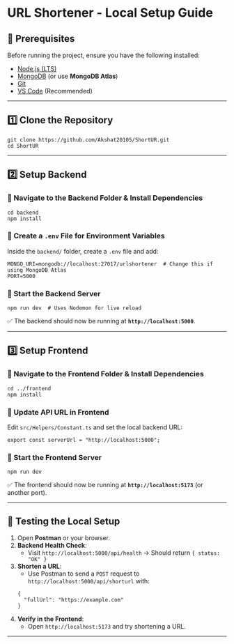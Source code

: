 # URL Shortener - Local Setup Guide

## 📌 Prerequisites
Before running the project, ensure you have the following installed:
- [Node.js (LTS)](https://nodejs.org/en/download/)
- [MongoDB](https://www.mongodb.com/try/download/community) (or use **MongoDB Atlas**)
- [Git](https://git-scm.com/downloads)
- [VS Code](https://code.visualstudio.com/) (Recommended)

---

## 1️⃣ Clone the Repository
```
git clone https://github.com/Akshat20105/ShortUR.git
cd ShortUR
```

---

## 2️⃣ Setup Backend
### 🔹 Navigate to the Backend Folder & Install Dependencies
```
cd backend
npm install
```
### 🔹 Create a `.env` File for Environment Variables
Inside the `backend/` folder, create a `.env` file and add:
```
MONGO_URI=mongodb://localhost:27017/urlshortener  # Change this if using MongoDB Atlas
PORT=5000
```
### 🔹 Start the Backend Server
```
npm run dev  # Uses Nodemon for live reload
```
✅ The backend should now be running at **`http://localhost:5000`**.

---

## 3️⃣ Setup Frontend
### 🔹 Navigate to the Frontend Folder & Install Dependencies
```
cd ../frontend
npm install
```
### 🔹 Update API URL in Frontend
Edit `src/Helpers/Constant.ts` and set the local backend URL:
```
export const serverUrl = "http://localhost:5000"; 
```
### 🔹 Start the Frontend Server
```
npm run dev
```
✅ The frontend should now be running at **`http://localhost:5173`** (or another port).

---

## 🎯 Testing the Local Setup
1. Open **Postman** or your browser.
2. **Backend Health Check**:
   - Visit `http://localhost:5000/api/health` → Should return `{ status: "OK" }`
3. **Shorten a URL**:
   - Use Postman to send a `POST` request to `http://localhost:5000/api/shorturl` with:
   ```
   {
     "fullUrl": "https://example.com"
   }
   ```
4. **Verify in the Frontend**:
   - Open `http://localhost:5173` and try shortening a URL.

---
